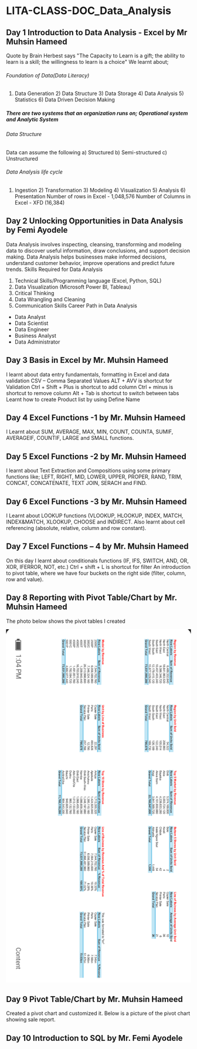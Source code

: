 # LITA-CLASS-DOC_Data_Analysis
## Day 1 Introduction to Data Analysis - Excel by Mr Muhsin Hameed
Quote by Brain Herbest says "The Capacity to Learn is a gift; the ability to learn is a skill; the willingness to learn is a choice"
We learnt about; 
###### Foundation of Data(Data Literacy)
 1) Data Generation 2) Data Structure 3) Data Storage 4) Data Analysis 5) Statistics 6) Data Driven Decision Making 
##### There are two systems that an organization runs on; Operational system and Analytic System 
###### Data Structure
Data can assume the following a) Structured b) Semi-structured c) Unstructured 
###### Data Analysis life cycle
1) Ingestion 2) Transformation 3) Modeling 4) Visualization 5) Analysis 6) Presentation 
Number of rows in Excel - 1,048,576
Number of Columns in Excel - XFD (16,384)

## Day 2 Unlocking Opportunities in Data Analysis by Femi Ayodele
Data Analysis involves inspecting, cleansing, transforming and modeling data to discover useful information, draw conclusions, and support decision making.
Data Analysis helps businesses make informed decisions, understand customer behavior, improve operations and predict future trends.
Skills Required for Data Analysis 
1)	Technical Skills/Programming language (Excel, Python, SQL)
2)	Data Visualization (Microsoft Power BI, Tableau)
3)	Critical Thinking 
4)	Data Wrangling and Cleaning
5)	Communication Skills
Career Path in Data Analysis
-	Data Analyst
-	Data Scientist 
-	Data Engineer
-	Business Analyst 
-	Data Administrator


## Day 3 Basis in Excel by Mr. Muhsin Hameed
I learnt about data entry fundamentals, formatting in Excel and data validation
CSV – Comma Separated Values
ALT + AVV is shortcut for Validation
Ctrl + Shift + Plus is shortcut to add column 
Ctrl + minus is shortcut to remove column
Alt + Tab is shortcut to switch between tabs
Learnt how to create Product list by using Define Name


## Day 4 Excel Functions -1 by Mr. Muhsin Hameed
I Learnt about SUM, AVERAGE, MAX, MIN, COUNT, COUNTA, SUMIF, AVERAGEIF, COUNTIF, LARGE and SMALL functions. 

## Day 5 Excel Functions -2 by Mr. Muhsin Hameed
I learnt about Text Extraction and Compositions using some primary functions like; LEFT, RIGHT, MID, LOWER, UPPER, PROPER, RAND, TRIM, CONCAT, CONCATENATE, TEXT JOIN, SERACH and FIND.

## Day 6 Excel Functions -3 by Mr. Muhsin Hameed
I Learnt about LOOKUP functions (VLOOKUP, HLOOKUP, INDEX, MATCH, INDEX&MATCH, XLOOKUP, CHOOSE and INDIRECT. Also learnt about cell referencing (absolute, relative, column and row constant).

## Day 7 Excel Functions – 4 by Mr. Muhsin Hameed
On this day I learnt about conditionals functions (IF, IFS, SWITCH, AND, OR, XOR, IFERROR, NOT, etc.) 
Ctrl + shift + L is shortcut for filter
An introduction to pivot table, where we have four buckets on the right side (filter, column, row and value). 

## Day 8 Reporting with Pivot Table/Chart by Mr. Muhsin Hameed
The photo below shows the pivot tables I created  


![Screenshot_20240904-130456.png](https://github.com/Oghenerabomeprecious/LITA-CLASS-DOC/blob/main/Screenshot_20240904-130456.png)



## Day 9 Pivot Table/Chart by Mr. Muhsin Hameed
Created a pivot chart and customized it. Below is a picture of the pivot chart showing sale report.

## Day 10 Introduction to SQL by Mr. Femi Ayodele
